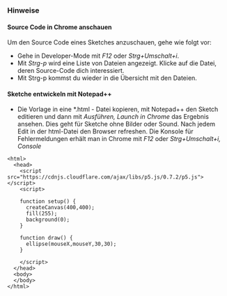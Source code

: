 ### Hinweise


#### Source Code in Chrome anschauen

Um den Source Code eines Sketches anzuschauen, gehe wie folgt vor:

-  Gehe in Developer-Mode mit *F12* oder *Strg+Umschalt+i*.
-  Mit *Strg-p* wird eine Liste von Dateien angezeigt. Klicke auf die Datei,
    deren Source-Code dich interessiert.
- Mit Strg-p kommst du wieder in die Übersicht mit den Dateien.

#### Sketche entwickeln mit Notepad++ 

- Die Vorlage in eine \*.html - Datei kopieren, mit Notepad++ den Sketch editieren und dann mit
  *Ausführen, Launch in Chrome* das Ergebnis ansehen. Dies geht für Sketche ohne
  Bilder oder Sound. Nach jedem Edit in der html-Datei den
  Browser refreshen. Die Konsole für Fehlermeldungen erhält man in Chrome mit *F12* oder *Strg+Umschalt+i, Console*


``` 
<html>
  <head>
    <script src="https://cdnjs.cloudflare.com/ajax/libs/p5.js/0.7.2/p5.js"></script>
    <script>

    function setup() {
      createCanvas(400,400);
      fill(255);
      background(0);
    }

    function draw() {
      ellipse(mouseX,mouseY,30,30);
    }

    </script>
  </head>
  <body>
  </body>
</html>
```